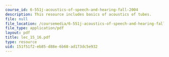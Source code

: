 ```yaml
---
course_id: 6-551j-acoustics-of-speech-and-hearing-fall-2004
description: This resource includes basics of acoustics of tubes.
file: null
file_location: /coursemedia/6-551j-acoustics-of-speech-and-hearing-fall-2004/151f51f2eb85d88e6b68ad173dc5e932_lec_15_16.pdf
file_type: application/pdf
layout: pdf
title: lec_15_16.pdf
type: resource
uid: 151f51f2-eb85-d88e-6b68-ad173dc5e932
---
```

